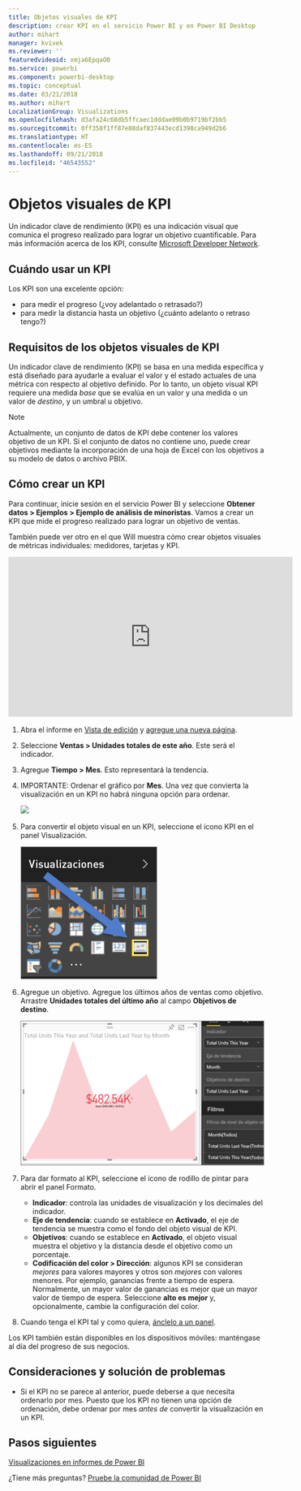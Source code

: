 ```yaml
---
title: Objetos visuales de KPI
description: crear KPI en el servicio Power BI y en Power BI Desktop
author: mihart
manager: kvivek
ms.reviewer: ''
featuredvideoid: xmja6EpqaO0
ms.service: powerbi
ms.component: powerbi-desktop
ms.topic: conceptual
ms.date: 03/21/2018
ms.author: mihart
LocalizationGroup: Visualizations
ms.openlocfilehash: d3afa24c68db5ffcaec1dddae09b0b9719bf2bb5
ms.sourcegitcommit: 0ff358f1ff87e88daf837443ecd1398ca949d2b6
ms.translationtype: HT
ms.contentlocale: es-ES
ms.lasthandoff: 09/21/2018
ms.locfileid: "46543552"
---
```

# <a name="kpi-visuals"></a>Objetos visuales de KPI
Un indicador clave de rendimiento (KPI) es una indicación visual que comunica el progreso realizado para lograr un objetivo cuantificable. Para más información acerca de los KPI, consulte [Microsoft Developer Network](https://msdn.microsoft.com/library/hh272050).

## <a name="when-to-use-a-kpi"></a>Cuándo usar un KPI
Los KPI son una excelente opción:

* para medir el progreso (¿voy adelantado o retrasado?)
* para medir la distancia hasta un objetivo (¿cuánto adelanto o retraso tengo?)   

## <a name="kpi-visual-requirements"></a>Requisitos de los objetos visuales de KPI
Un indicador clave de rendimiento (KPI) se basa en una medida específica y está diseñado para ayudarle a evaluar el valor y el estado actuales de una métrica con respecto al objetivo definido. Por lo tanto, un objeto visual KPI requiere una medida *base* que se evalúa en un valor y una medida o un valor de *destino*, y un umbral u objetivo.

> [!NOTE]
> Actualmente, un conjunto de datos de KPI debe contener los valores objetivo de un KPI. Si el conjunto de datos no contiene uno, puede crear objetivos mediante la incorporación de una hoja de Excel con los objetivos a su modelo de datos o archivo PBIX.
> 
> 

## <a name="how-to-create-a-kpi"></a>Cómo crear un KPI
Para continuar, inicie sesión en el servicio Power BI y seleccione **Obtener datos > Ejemplos > Ejemplo de análisis de minoristas**. Vamos a crear un KPI que mide el progreso realizado para lograr un objetivo de ventas.

También puede ver otro en el que Will muestra cómo crear objetos visuales de métricas individuales: medidores, tarjetas y KPI.

<iframe width="560" height="315" src="https://www.youtube.com/embed/xmja6EpqaO0?list=PL1N57mwBHtN0JFoKSR0n-tBkUJHeMP2cP" frameborder="0" allowfullscreen></iframe>

1. Abra el informe en [Vista de edición](../consumer/end-user-reading-view.md) y [agregue una nueva página](../power-bi-report-add-page.md).    
2. Seleccione **Ventas > Unidades totales de este año**.  Este será el indicador.
3. Agregue **Tiempo > Mes**.  Esto representará la tendencia.
4. IMPORTANTE: Ordenar el gráfico por **Mes**. Una vez que convierta la visualización en un KPI no habrá ninguna opción para ordenar.

    ![](media/power-bi-visualization-kpi/power-bi-sort-by-month.png)
5. Para convertir el objeto visual en un KPI, seleccione el icono KPI en el panel Visualización.
   
    ![](media/power-bi-visualization-kpi/power-bi-kpi-icon.png)
6. Agregue un objetivo. Agregue los últimos años de ventas como objetivo. Arrastre **Unidades totales del último año** al campo **Objetivos de destino**.
   
    ![](media/power-bi-visualization-kpi/power-bi-kpi.png)
7. Para dar formato al KPI, seleccione el icono de rodillo de pintar para abrir el panel Formato.
   
   * **Indicador**: controla las unidades de visualización y los decimales del indicador.
   * **Eje de tendencia**: cuando se establece en **Activado**, el eje de tendencia se muestra como el fondo del objeto visual de KPI.  
   * **Objetivos**: cuando se establece en **Activado**, el objeto visual muestra el objetivo y la distancia desde el objetivo como un porcentaje.
   * **Codificación del color > Dirección**: algunos KPI se consideran *mejores* para valores mayores y otros son *mejores* con valores menores. Por ejemplo, ganancias frente a tiempo de espera. Normalmente, un mayor valor de ganancias es mejor que un mayor valor de tiempo de espera. Seleccione **alto es mejor** y, opcionalmente, cambie la configuración del color.

1. Cuando tenga el KPI tal y como quiera, [ánclelo a un panel](../service-dashboard-pin-tile-from-report.md).

Los KPI también están disponibles en los dispositivos móviles: manténgase al día del progreso de sus negocios.

## <a name="considerations-and-troubleshooting"></a>Consideraciones y solución de problemas
* Si el KPI no se parece al anterior, puede deberse a que necesita ordenarlo por mes. Puesto que los KPI no tienen una opción de ordenación, debe ordenar por mes *antes de* convertir la visualización en un KPI.

## <a name="next-steps"></a>Pasos siguientes

[Visualizaciones en informes de Power BI](power-bi-report-visualizations.md)

¿Tiene más preguntas? [Pruebe la comunidad de Power BI](http://community.powerbi.com/)

